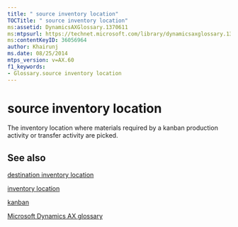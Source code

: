 ```yaml
---
title: " source inventory location"
TOCTitle: " source inventory location"
ms:assetid: DynamicsAXGlossary.1370611
ms:mtpsurl: https://technet.microsoft.com/library/dynamicsaxglossary.1370611(v=AX.60)
ms:contentKeyID: 36056964
author: Khairunj
ms.date: 08/25/2014
mtps_version: v=AX.60
f1_keywords:
- Glossary.source inventory location
---
```


# source inventory location

The inventory location where materials required by a kanban production activity or transfer activity are picked.

## See also

[destination inventory location](destination-inventory-location.md)

[inventory location](inventory-location.md)

[kanban](kanban.md)

[Microsoft Dynamics AX glossary](glossary/microsoft-dynamics-ax-glossary.md)

  


